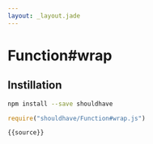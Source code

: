 ```yaml
---
layout: _layout.jade
---
```


# Function#wrap

## Instillation

```sh
npm install --save shouldhave
```

```js
require("shouldhave/Function#wrap.js")
```

```js
{{source}}
```